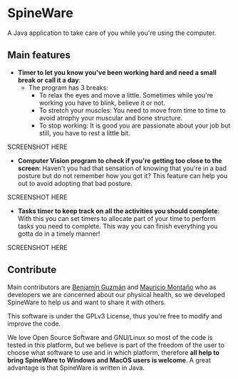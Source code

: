 # SpineWare

A Java application to take care of you while you're using the computer.

## Main features

- **Timer to let you know you've been working hard and need a small break or call it a day**:
	+ The program has 3 breaks:
		* To relax the eyes and move a little. Sometimes while you're working you have to blink, believe it or not.
		* To stretch your muscles: You need to move from time to time to avoid atrophy your muscular and bone structure.
		* To stop working: It is good you are passionate about your job but still, you have to rest a little bit.

SCREENSHOT HERE

- **Computer Vision program to check if you're getting too close to the screen**: Haven't you had that sensation of knowing that you're in a bad posture but do not remember how you got it? This feature can help you out to avoid adopting that bad posture.

SCREENSHOT HERE

- **Tasks timer to keep track on all the activities you should complete**: With this you can set timers to allocate part of your time to perform tasks you need to complete. This way you can finish everything you gotta do in a timely manner!

SCREENSHOT HERE


## Contribute

Main contributors are [Benjamín Guzmán](https://github.com/BenjaminGuzman) and [Mauricio Montaño](https://github.com/Mauswoosh) who as developers we are concerned about our physical health, so we developed SpineWare to help us and want to share it with others.

This software is under the GPLv3 License, thus you're free to modify and improve the code.

We love Open Source Software and GNU/Linux so most of the code is tested in this platform, but we believe is part of the freedom of the user to choose what software to use and in which platform, therefore **all help to bring SpineWare to Windows and MacOS users is welcome**. A great advantage is that SpineWare is written in Java.